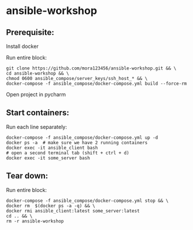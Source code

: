 # ansible-workshop


## Prerequisite:
Install docker

Run entire block:

```
git clone https://github.com/mora123456/ansible-workshop.git && \
cd ansible-workshop && \
chmod 0600 ansible_compose/server_keys/ssh_host_* && \
docker-compose -f ansible_compose/docker-compose.yml build --force-rm
```

Open project in pycharm


## Start containers:
Run each line separately:

```
docker-compose -f ansible_compose/docker-compose.yml up -d
docker ps -a  # make sure we have 2 running containers
docker exec -it ansible_client bash
# open a second terminal tab (shift + ctrl + d)
docker exec -it some_server bash
```

## Tear down:
Run entire block:

```
docker-compose -f ansible_compose/docker-compose.yml stop && \
docker rm  $(docker ps -a -q) && \
docker rmi ansible_client:latest some_server:latest
cd .. && \
rm -r ansible-workshop
```

